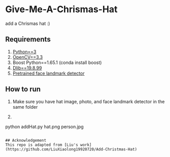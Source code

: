 # Give-Me-A-Chrismas-Hat
add a Chrismas hat :)

## Requirements
1. [Python==3](https://www.anaconda.com/download/#linux)
2. [OpenCV==3.3](https://docs.opencv.org/3.0-beta/doc/py_tutorials/py_setup/py_table_of_contents_setup/py_table_of_contents_setup.html#py-table-of-content-setup)
3. Boost Python==1.65.1 (conda install boost)
4. [Dlib==19.8.99](https://github.com/davisking/dlib)
5. [Pretrained face landmark detector](http://dlib.net/files/shape_predictor_5_face_landmarks.dat.bz2)

## How to run
1. Make sure you have hat image, photo, and face landmark detector in the same folder
2. ```python
python addHat.py hat.png person.jpg
```

## Acknowledgement
This repo is adapted from [Liu's work](https://github.com/LiuXiaolong19920720/Add-Christmas-Hat)
